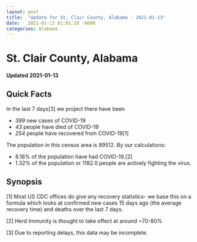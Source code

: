 ```yaml
---
layout: post
title:  "Update for St. Clair County, Alabama - 2021-01-13"
date:   2021-01-13 01:01:29 -0600
categories: Alabama
---
```


# St. Clair County, Alabama
#### Updated 2021-01-13

## Quick Facts

In the last 7 days[3] we project there have been
- *389* new cases of COVID-19
- *43* people have died of COVID-19
- *254* people have recovered from COVID-19[1]

The population in this census area is 89512. By our calculations:
- 8.16% of the population have had COVID-19.[2]
- 1.32% of the population or 1182.0 people are actively fighting the virus.

## Synopsis




[1] Most US CDC offices do give any recovery statistics- we base this on a formula which looks at confirmed new cases
15 days ago (the average recovery time) and deaths over the last 7 days.

[2] Herd Immunity is thought to take effect at around ~70-80%

[3] Due to reporting delays, this data may be incomplete.
 
    